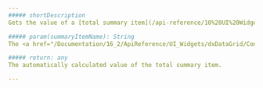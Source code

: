 ```yaml
---
##### shortDescription
Gets the value of a [total summary item](/api-reference/10%20UI%20Widgets/dxDataGrid/1%20Configuration/summary/totalItems '/Documentation/ApiReference/UI_Widgets/dxDataGrid/Configuration/summary/totalItems/').

##### param(summaryItemName): String
The <a href="/Documentation/16_2/ApiReference/UI_Widgets/dxDataGrid/Configuration/summary/totalItems/#name">name</a> of the total summary item.

##### return: any
The automatically calculated value of the total summary item.

---
```

